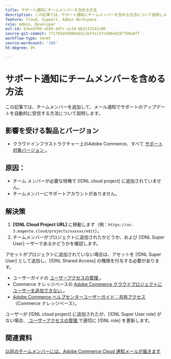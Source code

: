 ```yaml
---
title: サポート通知にチームメンバーを含める方法
description: この記事では、サポート通知にチームメンバーを含める方法について説明します。
feature: Cloud, Support, Admin Workspace
role: Admin, Developer
exl-id: 63ea3f60-a509-447c-ac3d-bb2133141c80
source-git-commit: 771793d45000e65c1bf41137cd984d2977b0a9ff
workflow-type: tm+mt
source-wordcount: '195'
ht-degree: 0%

---
```


# サポート通知にチームメンバーを含める方法

この記事では、チームメンバーを追加して、メール通知でサポートのアップデートを自動的に受信する方法について説明します。

## 影響を受ける製品とバージョン

* クラウドインフラストラクチャー上のAdobe Commerce、すべて [ サポート対象バージョン ](https://www.adobe.com/content/dam/cc/en/legal/terms/enterprise/pdfs/Adobe-Commerce-Software-Lifecycle-Policy.pdf)。

## 原因：

* チーム メンバーが必要な特権で [!DNL cloud project] に追加されていません。
* チームメンバーにサポートアカウントがありません。

## 解決策

1. **[!DNL Cloud Project URL]** に移動します（例：`https://us-3.magento.cloud/projects/xxxxxx/edit`）。
1. チームメンバーがプロジェクトに追加されたかどうか、および [!DNL Super User] ーザーであるかどうかを確認します。

アセットがプロジェクトに追加されていない場合は、アセットを [!DNL Super User] として追加し、[!DNL Shared Access] の権限を付与する必要があります。

* ユーザーガイドの [ ユーザーアクセスの管理 ](https://experienceleague.adobe.com/docs/commerce-cloud-service/user-guide/project/user-access.html?lang=ja)。
* Commerce ナレッジベースの [Adobe Commerce クラウドプロジェクトにユーザーを追加できない ](https://experienceleague.adobe.com/docs/commerce-knowledge-base/kb/troubleshooting/miscellaneous/unable-add-user-adobe-commerce-cloud-project.html?lang=ja)。
* [Adobe Commerce ヘルプセンターユーザーガイド：共有アクセス ](https://experienceleague.adobe.com/docs/commerce-knowledge-base/kb/help-center-guide/magento-help-center-user-guide.html?lang=ja#shared-access) （Commerce ナレッジベース）。

ユーザーが [!DNL cloud project] に追加されたが、[!DNL Super User role] がない場合、[ ユーザーアクセスの管理 ](https://experienceleague.adobe.com/docs/commerce-cloud-service/user-guide/project/user-access.html?lang=ja) で適切に [!DNL role] を更新します。

## 関連資料

[ 以前のチームメンバーには、Adobe Commerce Cloud 通知メールが届きます ](https://experienceleague.adobe.com/docs/commerce-knowledge-base/kb/troubleshooting/miscellaneous/former-teammembers-receive-cloud-notification-emails.html?lang=ja)
